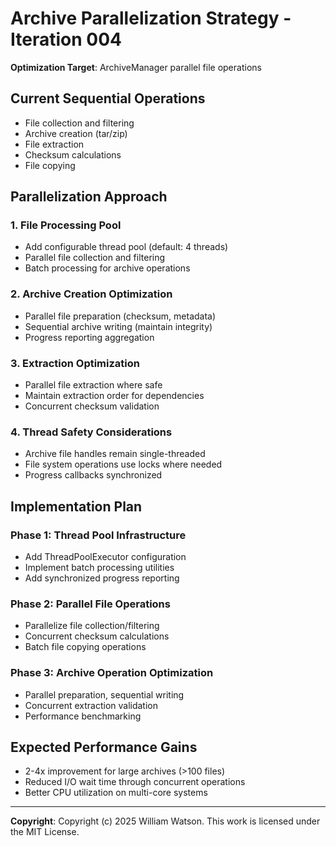 # Archive Parallelization Strategy - Iteration 004

**Optimization Target**: ArchiveManager parallel file operations

## Current Sequential Operations
- File collection and filtering
- Archive creation (tar/zip)
- File extraction
- Checksum calculations
- File copying

## Parallelization Approach

### 1. File Processing Pool
- Add configurable thread pool (default: 4 threads)
- Parallel file collection and filtering
- Batch processing for archive operations

### 2. Archive Creation Optimization
- Parallel file preparation (checksum, metadata)
- Sequential archive writing (maintain integrity)
- Progress reporting aggregation

### 3. Extraction Optimization
- Parallel file extraction where safe
- Maintain extraction order for dependencies
- Concurrent checksum validation

### 4. Thread Safety Considerations
- Archive file handles remain single-threaded
- File system operations use locks where needed
- Progress callbacks synchronized

## Implementation Plan

### Phase 1: Thread Pool Infrastructure
- Add ThreadPoolExecutor configuration
- Implement batch processing utilities
- Add synchronized progress reporting

### Phase 2: Parallel File Operations
- Parallelize file collection/filtering
- Concurrent checksum calculations
- Batch file copying operations

### Phase 3: Archive Operation Optimization
- Parallel preparation, sequential writing
- Concurrent extraction validation
- Performance benchmarking

## Expected Performance Gains
- 2-4x improvement for large archives (>100 files)
- Reduced I/O wait time through concurrent operations
- Better CPU utilization on multi-core systems

---

**Copyright**: Copyright (c) 2025 William Watson. This work is licensed under the MIT License.
